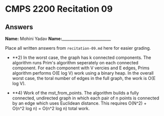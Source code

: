# CMPS 2200 Recitation 09

## Answers

**Name:** Mohini Yadav
**Name:**_________________________


Place all written answers from `recitation-09.md` here for easier grading.



- **2) In the worst case, the graph has k connected components. The algorithm runs Prim's algorithm seperately on each connected component. For each component with V vercies and E edges, Prims algorithm performs O(E log V) work using a binary heap. In the overall worst case, the toral number of edges in the full graph, the work is O(E log V). 

- **4) Work of the mst_from_points. The algorithm builds a fully connected, undirected graph in which each pair of n points is connected by an edge which uses Euclidean distance. This requires O(N^2) + O(n^2 log n) = O(n^2 log n) total work.

